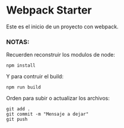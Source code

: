# Webpack Starter

Este es el inicio de un proyecto con webpack.

### NOTAS:
Recuerden reconstruir los modulos de node:
```
npm install
```
Y para contruir el build:
```
npm run build
```
Orden para subir o actualizar los archivos:
```
git add .
git commit -m "Mensaje a dejar"
git push
```